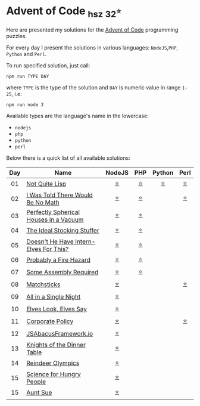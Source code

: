 Advent of Code  <sub>hsz 32<sup>:star:</sup></sub>
=================================================

Here are presented my solutions for the [Advent of Code](http://adventofcode.com) programming puzzles.

For every day I present the solutions in various languages: `NodeJS`,`PHP`, `Python` and `Perl`.

To run specified solution, just call:

    npm run TYPE DAY
    
where `TYPE` is the type of the solution and `DAY` is numeric value in range `1-25`, i.e:

    npm run node 3

Available types are the language's name in the lowercase:

- `nodejs`
- `php`
- `python`
- `perl`


Below there is a quick list of all available solutions:

 
| Day | Name                                        | NodeJS                     | PHP                         | Python                        | Perl                       |
|:---:| ------------------------------------------- |:--------------------------:|:---------------------------:|:-----------------------------:|:--------------------------:|
| 01  | [Not Quite Lisp][1]                         | [:star:](./day01/index.js) | [:star:](./day01/index.php) | [:star:](./day01/__init__.py) | [:star:](./day01/index.pl) |
| 02  | [I Was Told There Would Be No Math][2]      | [:star:](./day02/index.js) | [:star:](./day02/index.php) |                               | [:star:](./day02/index.pl) |
| 03  | [Perfectly Spherical Houses in a Vacuum][3] | [:star:](./day03/index.js) | [:star:](./day03/index.php) |                               |                            |
| 04  | [The Ideal Stocking Stuffer][4]             | [:star:](./day04/index.js) | [:star:](./day04/index.php) |                               |                            |
| 05  | [Doesn't He Have Intern-Elves For This?][5] | [:star:](./day05/index.js) | [:star:](./day05/index.php) |                               |                            |
| 06  | [Probably a Fire Hazard][6]                 | [:star:](./day06/index.js) | [:star:](./day06/index.php) |                               |                            |
| 07  | [Some Assembly Required][7]                 | [:star:](./day07/index.js) | [:star:](./day07/index.php) |                               |                            |
| 08  | [Matchsticks][8]                            | [:star:](./day08/index.js) |                             |                               | [:star:](./day08/index.pl) |
| 09  | [All in a Single Night][9]                  | [:star:](./day09/index.js) |                             |                               |                            |
| 10  | [Elves Look, Elves Say][10]                 | [:star:](./day10/index.js) |                             |                               |                            |
| 11  | [Corporate Policy][11]                      | [:star:](./day11/index.js) |                             |                               | [:star:](./day11/index.pl) |
| 12  | [JSAbacusFramework.io][12]                  | [:star:](./day12/index.js) |                             |                               |                            |
| 13  | [Knights of the Dinner Table][13]           | [:star:](./day13/index.js) |                             |                               |                            |
| 14  | [Reindeer Olympics][14]                     | [:star:](./day14/index.js) |                             |                               |                            |
| 15  | [Science for Hungry People][15]             | [:star:](./day15/index.js) |                             |                               |                            |
| 15  | [Aunt Sue][15]                              | [:star:](./day16/index.js) |                             |                               |                            |

[1]: http://adventofcode.com/day/1
[2]: http://adventofcode.com/day/2
[3]: http://adventofcode.com/day/3
[4]: http://adventofcode.com/day/4
[5]: http://adventofcode.com/day/5
[6]: http://adventofcode.com/day/6
[7]: http://adventofcode.com/day/7
[8]: http://adventofcode.com/day/8
[9]: http://adventofcode.com/day/9
[10]: http://adventofcode.com/day/10
[11]: http://adventofcode.com/day/11
[12]: http://adventofcode.com/day/12
[13]: http://adventofcode.com/day/13
[14]: http://adventofcode.com/day/14
[15]: http://adventofcode.com/day/15
[16]: http://adventofcode.com/day/16
